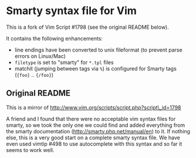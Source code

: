 # Smarty syntax file for Vim

This is a fork of Vim Script #1798 (see the original README below).

It contains the following enhancements:

 * line endings have been converted to unix fileformat (to prevent
   parse errors on Linux/Mac)
 * `filetype` is set to "smarty" for `*.tpl` files
 * matchit (jumping between tags via `%`) is configured for Smarty tags
   (`{foo}` .. `{/foo}`)


## Original README
This is a mirror of http://www.vim.org/scripts/script.php?script\_id=1798

A friend and I found that there were no acceptable vim syntax files for smarty, so we took the only one we could find and added everything from the smarty documentation (http://smarty.php.net/manual/en) to it.  If nothing else, this is a very good start on a complete smarty syntax file.  We have even used vimtip #498 to use autocomplete with this syntax and so far it seems to work well.
